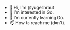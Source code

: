 - 👋 Hi, I’m @yugeshraut
- 👀 I’m interested in Go.
- 🌱 I’m currently learning Go.
- 📫 How to reach me (don't).

<!---
yugeshraut/yugeshraut is a ✨ special ✨ repository because its `README.md` (this file) appears on your GitHub profile.
You can click the Preview link to take a look at your changes.
--->
